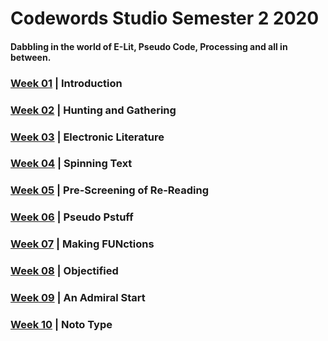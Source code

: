 
# Codewords Studio Semester 2 2020

#### Dabbling in the world of E-Lit, Pseudo Code, Processing and all in between. 

<p align="center">

### <a href='https://bridieotoole.github.io/codewords/week_01/'>Week 01</a>  |  Introduction
### <a href='https://bridieotoole.github.io/codewords/week_02/'>Week 02</a>  |  Hunting and Gathering
### <a href='https://bridieotoole.github.io/codewords/week_03/'>Week 03</a>  |  Electronic Literature
### <a href='https://bridieotoole.github.io/codewords/week_04/'>Week 04</a>  |  Spinning Text
### <a href='https://bridieotoole.github.io/codewords/week_05/'>Week 05</a>  |  Pre-Screening of Re-Reading
### <a href='https://bridieotoole.github.io/codewords/week_06/'>Week 06</a>  |  Pseudo Pstuff
### <a href='https://bridieotoole.github.io/codewords/week_07/'>Week 07</a>  |  Making FUNctions
### <a href='https://bridieotoole.github.io/codewords/week_08/'>Week 08</a>  |  Objectified
### <a href='https://bridieotoole.github.io/codewords/week_09/'>Week 09</a>  |  An Admiral Start
### <a href='https://bridieotoole.github.io/codewords/week_10/'>Week 10</a>  |  Noto Type 


